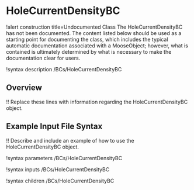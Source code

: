# HoleCurrentDensityBC

!alert construction title=Undocumented Class
The HoleCurrentDensityBC has not been documented. The content listed below should be used as a starting point for
documenting the class, which includes the typical automatic documentation associated with a
MooseObject; however, what is contained is ultimately determined by what is necessary to make the
documentation clear for users.

!syntax description /BCs/HoleCurrentDensityBC

## Overview

!! Replace these lines with information regarding the HoleCurrentDensityBC object.

## Example Input File Syntax

!! Describe and include an example of how to use the HoleCurrentDensityBC object.

!syntax parameters /BCs/HoleCurrentDensityBC

!syntax inputs /BCs/HoleCurrentDensityBC

!syntax children /BCs/HoleCurrentDensityBC
